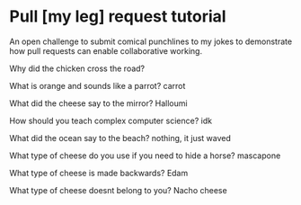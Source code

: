# Pull [my leg] request tutorial
An open challenge to submit comical punchlines to my jokes to demonstrate how pull requests can enable collaborative working. 

Why did the chicken cross the road? 

What is orange and sounds like a parrot? carrot

What did the cheese say to the mirror? Halloumi

How should you teach complex computer science? idk

What did the ocean say to the beach? nothing, it just waved

What type of cheese do you use if you need to hide a horse? mascapone

What type of cheese is made backwards? Edam

What type of cheese doesnt belong to you? Nacho cheese
